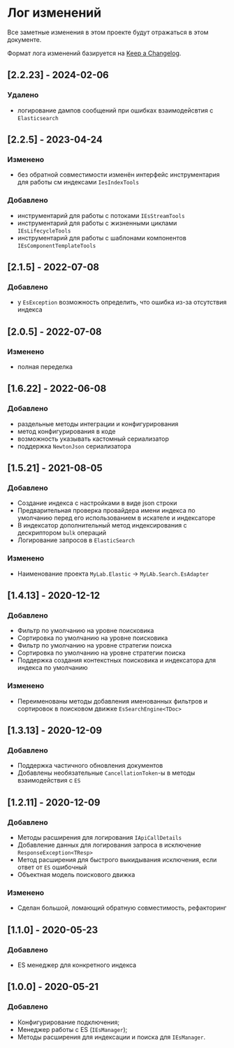 # Лог изменений

Все заметные изменения в этом проекте будут отражаться в этом документе.

Формат лога изменений базируется на [Keep a Changelog](https://keepachangelog.com/en/1.0.0/).

## [2.2.23] - 2024-02-06

### Удалено

* логирование дампов сообщений при ошибках взаимодейсвтия с `Elasticsearch`

## [2.2.5] - 2023-04-24

### Изменено

* без обратной совместимости изменён интерфейс инструментария для работы см индексами `IesIndexTools`

### Добавлено

* инструментарий для работы с потоками `IEsStreamTools`
* инструментарий для работы с жизненными циклами `IEsLifecycleTools`
* инструментарий для работы с шаблонами компонентов `IEsComponentTemplateTools`

## [2.1.5] - 2022-07-08

### Добавлено

* у `EsException` возможность определить, что ошибка из-за отсутствия индекса  

## [2.0.5] - 2022-07-08

### Изменено

* полная переделка

## [1.6.22] - 2022-06-08

### Добавлено

* раздельные методы интеграции и конфигурирования
* метод конфигурирования в коде
* возможность указывать кастомный сериализатор
* поддержка `NewtonJson` сериализатора

## [1.5.21] - 2021-08-05

### Добавлено

* Создание индекса с настройками в виде json строки
* Предварительная проверка провайдера имени индекса по умолчанию перед его использованием в искателе и индексаторе
* В индексатор дополнительный метод индексирования с дескриптором `bulk` операций 
* Логирование запросов в `ElasticSearch`

### Изменено

* Наименование проекта `MyLab.Elastic` -> `MyLAb.Search.EsAdapter`

## [1.4.13] - 2020-12-12

### Добавлено

* Фильтр по умолчанию на уровне поисковика
* Сортировка по умолчанию на уровне поисковика
* Фильтр по умолчанию на уровне стратегии поиска
* Сортировка по умолчанию на уровне стратегии поиска
* Поддержка создания контекстных поисковика и индексатора для индекса по умолчанию

### Изменено

* Переименованы методы добавления именованных фильтров и сортировок в поисковом движке `EsSearchEngine<TDoc>`

## [1.3.13] - 2020-12-09

### Добавлено

* Поддержка частичного обновления документов
* Добавлены необязательные `CancellationToken`-ы в методы взаимодействия с `ES`

## [1.2.11] - 2020-12-09

### Добавлено

* Методы расширения для логирования `IApiCallDetails`
* Добавление данных для логирования запроса в исключение `ResponseException<TResp>`
* Метод расширения для быстрого выкидывания исключения, если ответ от `ES` ошибочный
* Объектная модель поискового движка

### Изменено

* Сделан большой, ломающий обратную совместимость, рефакторинг 

## [1.1.0] - 2020-05-23

### Добавлено

* ES менеджер для конкретного индекса

## [1.0.0] - 2020-05-21

### Добавлено

* Конфигурирование подключения;
* Менеджер работы с ES (`IEsManager`);
* Методы расширения для индексации и поиска для `IEsManager`.